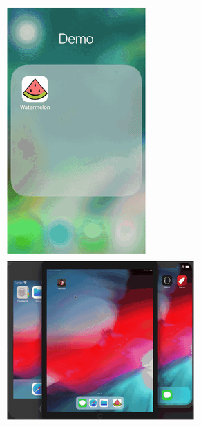 ![iphone se](https://github.com/glebshendrik/watermelon/blob/master/wellbell_demo_se.gif)

![simulator ipad 12.9](https://github.com/glebshendrik/watermelon/blob/master/wellbell_demo_ipad12_9.gif)
